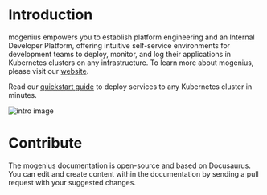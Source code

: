 # Introduction 
mogenius empowers you to establish platform engineering and an Internal Developer Platform, offering intuitive self-service environments for development teams to deploy, monitor, and log their applications in Kubernetes clusters on any infrastructure. To learn more about mogenius, please visit our [website](https://mogenius.com).

Read our [quickstart guide](https://docs.mogenius.com/overview/quickstart) to deploy services to any Kubernetes cluster in minutes.

![intro image](https://imagedelivery.net/T7YEW5IAgZJ0dY4-LDTpyQ/93a77f3d-c1bc-4ac4-1c0d-739700d78400/public)

# Contribute
The mogenius documentation is open-source and based on Docusaurus. You can edit and create content within the documentation by sending a pull request with your suggested changes.
